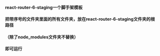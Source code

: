

#### react-router-6-staging一个脚手架模板

#### 把带序号的文件夹里面的所有文件夹，放在react-router-6-staging文件夹的根路径

#### （除了node_modules文件夹不替换）

#### 即可运行